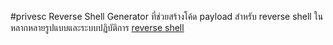 #privesc 
Reverse Shell Generator ที่ช่วยสร้างโค้ด payload สำหรับ reverse shell ในหลากหลายรูปแบบและระบบปฏิบัติการ
[reverse shell](https://www.revshells.com/)